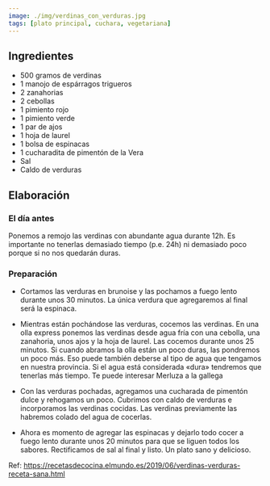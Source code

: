 ```yaml
---
image: ./img/verdinas_con_verduras.jpg
tags: [plato principal, cuchara, vegetariana]
---
```


## Ingredientes

- 500 gramos de verdinas
- 1 manojo de espárragos trigueros
- 2 zanahorias
- 2 cebollas
- 1 pimiento rojo
- 1 pimiento verde
- 1 par de ajos
- 1 hoja de laurel
- 1 bolsa de espinacas
- 1 cucharadita de pimentón de la Vera
- Sal
- Caldo de verduras

## Elaboración

### El día antes

Ponemos a remojo las verdinas con abundante agua durante 12h. Es importante no tenerlas demasiado tiempo (p.e. 24h) ni demasiado poco porque si no nos quedarán duras.

### Preparación

- Cortamos las verduras en brunoise y las pochamos a fuego lento durante unos 30 minutos. La única verdura que agregaremos al final será la espinaca.

- Mientras están pochándose las verduras, cocemos las verdinas. En una olla express ponemos las verdinas desde agua fría con una cebolla, una zanahoria, unos ajos y la hoja de laurel. Las cocemos durante unos 25 minutos. Si cuando abramos la olla están un poco duras, las pondremos un poco más. Eso puede también deberse al tipo de agua que tengamos en nuestra provincia. Si el agua está considerada «dura» tendremos que tenerlas más tiempo.
Te puede interesar  Merluza a la gallega

- Con las verduras pochadas, agregamos una cucharada de pimentón dulce y rehogamos un poco. Cubrimos con caldo de verduras e incorporamos las verdinas cocidas. Las verdinas previamente las habremos colado del agua de cocerlas.

- Ahora es momento de agregar las espinacas y dejarlo todo cocer a fuego lento durante unos 20 minutos para que se liguen todos los sabores. Rectificamos de sal al final y listo. Un plato sano y delicioso.

Ref: https://recetasdecocina.elmundo.es/2019/06/verdinas-verduras-receta-sana.html
